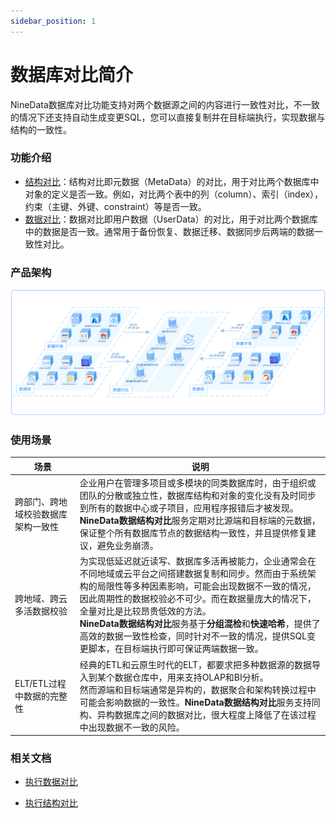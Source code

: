 ```yaml
---
sidebar_position: 1
---
```


# 数据库对比简介

NineData数据库对比功能支持对两个数据源之间的内容进行一致性对比，不一致的情况下还支持自动生成变更SQL，您可以直接复制并在目标端执行，实现数据与结构的一致性。

### 功能介绍

* [结构对比](structure_comparation.md)：结构对比即元数据（MetaData）的对比，用于对比两个数据库中对象的定义是否一致。例如，对比两个表中的列（column）、索引（index），约束（主键、外键、constraint）等是否一致。
* [数据对比](data_comparation.md)：数据对比即用户数据（UserData）的对比，用于对比两个数据库中的数据是否一致。通常用于备份恢复、数据迁移、数据同步后两端的数据一致性对比。

### 产品架构

![structure](./image/structure.png)

### 使用场景

| 场景                               | 说明                                                         |
| ---------------------------------- | ------------------------------------------------------------ |
| 跨部门、跨地域校验数据库架构一致性 | 企业用户在管理多项目或多模块的同类数据库时，由于组织或团队的分散或独立性，数据库结构和对象的变化没有及时同步到所有的数据中心或子项目，应用程序报错后才被发现。<br />**NineData数据结构对比**服务定期对比源端和目标端的元数据，保证整个所有数据库节点的数据结构一致性，并且提供修复建议，避免业务崩溃。 |
| 跨地域、跨云多活数据校验           | 为实现低延迟就近读写、数据库多活再被能力，企业通常会在不同地域或云平台之间搭建数据复制和同步。然而由于系统架构的局限性等多种因素影响，可能会出现数据不一致的情况，因此周期性的数据校验必不可少。而在数据量庞大的情况下，全量对比是比较昂贵低效的方法。<br />**NineData数据结构对比**服务基于**分组混检**和**快速哈希**，提供了高效的数据一致性检查，同时针对不一致的情况，提供SQL变更脚本，在目标端执行即可保证两端数据一致。 |
| ELT/ETL过程中数据的完整性          | 经典的ETL和云原生时代的ELT，都要求把多种数据源的数据导入到某个数据仓库中，用来支持OLAP和BI分析。<br />然而源端和目标端通常是异构的，数据聚合和架构转换过程中可能会影响数据的一致性。**NineData数据结构对比**服务支持同构、异构数据库之间的数据对比，很大程度上降低了在该过程中出现数据不一致的风险。 |

### 相关文档

- [执行数据对比](data_comparation.md)

- [执行结构对比](structure_comparation.md)
